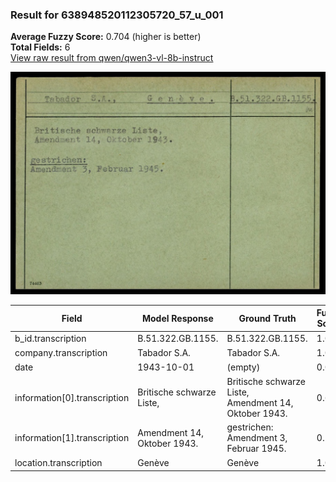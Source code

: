 ### Result for 638948520112305720_57_u_001
**Average Fuzzy Score:** 0.704 (higher is better)<br>
**Total Fields:** 6<br>
[View raw result from qwen/qwen3-vl-8b-instruct](https://github.com/RISE-UNIBAS/humanities_data_benchmark/blob/main/results/2025-10-24/T0335/request_T0335_638948520112305720_57_u_001.json)

<img src="https://github.com/RISE-UNIBAS/humanities_data_benchmark/blob/main/benchmarks/blacklist/images/638948520112305720_57_u_001.jpg?raw=true" alt="638948520112305720_57_u_001" width="600px">

| Field | Model Response | Ground Truth | Fuzzy Score | Match |
|-------|----------------|--------------|-------------|-------|
| b_id.transcription | B.51.322.GB.1155. | B.51.322.GB.1155. | 1.000 | ✅ |
| company.transcription | Tabador S.A. | Tabador S.A. | 1.000 | ✅ |
| date | 1943-10-01 | (empty) | 0.000 | ❌ |
| information[0].transcription | Britische schwarze Liste, | Britische schwarze Liste,<br>Amendment 14, Oktober 1943. | 0.641 | ❌ |
| information[1].transcription | Amendment 14, Oktober 1943. | gestrichen:<br>Amendment 3, Februar 1945. | 0.585 | ❌ |
| location.transcription | Genève | Genève | 1.000 | ✅ |

